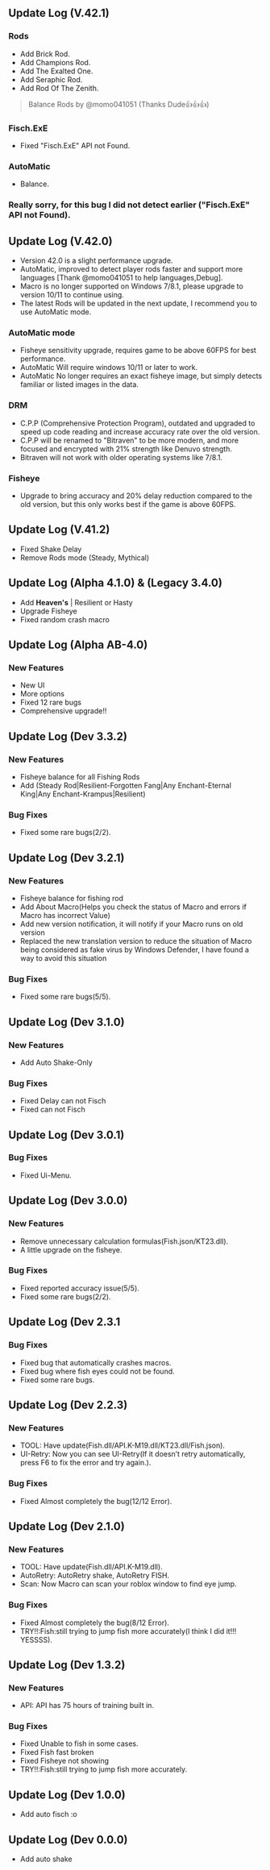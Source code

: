 ## Update Log (V.42.1)
### Rods
- Add Brick Rod.
- Add Champions Rod.
- Add The Exalted One.
- Add Seraphic Rod.
- Add Rod Of The Zenith.
> Balance Rods by @momo041051 (Thanks Dude👍👍👍)
### Fisch.ExE
- Fixed "Fisch.ExE" API not Found.
### AutoMatic
- Balance.
### Really sorry, for this bug I did not detect earlier ("Fisch.ExE" API not Found).

## Update Log (V.42.0)
- Version 42.0 is a slight performance upgrade.
- AutoMatic, improved to detect player rods faster and support more languages [Thank @momo041051 to help languages,Debug].
- Macro is no longer supported on Windows 7/8.1, please upgrade to version 10/11 to continue using.
- The latest Rods will be updated in the next update, I recommend you to use AutoMatic mode.
### AutoMatic mode
- Fisheye sensitivity upgrade, requires game to be above 60FPS for best performance.
- AutoMatic Will require windows 10/11 or later to work.
- AutoMatic No longer requires an exact fisheye image, but simply detects familiar or listed images in the data.
### DRM
- C.P.P (Comprehensive Protection Program), outdated and upgraded to speed up code reading and increase accuracy rate over the old version.
- C.P.P will be renamed to "Bitraven" to be more modern, and more focused and encrypted with 21% strength like Denuvo strength.
- Bitraven will not work with older operating systems like 7/8.1.
### Fisheye
- Upgrade to bring accuracy and 20% delay reduction compared to the old version, but this only works best if the game is above 60FPS.


## Update Log (V.41.2)
- Fixed Shake Delay
- Remove Rods mode (Steady, Mythical)

## Update Log (Alpha 4.1.0) & (Legacy 3.4.0)
- Add **Heaven's** | Resilient or Hasty 
- Upgrade Fisheye
- Fixed random crash macro 
## Update Log (Alpha AB-4.0)
### New Features
- New UI
- More options
- Fixed 12 rare bugs
- Comprehensive upgrade!!

## Update Log (Dev 3.3.2)
### New Features
- Fisheye balance for all Fishing Rods
- Add (Steady Rod|Resilient-Forgotten Fang|Any Enchant-Eternal King|Any Enchant-Krampus|Resilient)
### Bug Fixes
- Fixed some rare bugs(2/2).

## Update Log (Dev 3.2.1)
### New Features
- Fisheye balance for fishing rod
- Add About Macro(Helps you check the status of Macro and errors if Macro has incorrect Value)
- Add new version notification, it will notify if your Macro runs on old version
- Replaced the new translation version to reduce the situation of Macro being considered as fake virus by Windows Defender, I have found a way to avoid this situation
### Bug Fixes
- Fixed some rare bugs(5/5).


## Update Log (Dev 3.1.0)
### New Features
- Add Auto Shake-Only
### Bug Fixes
- Fixed Delay can not Fisch
- Fixed can not Fisch



## Update Log (Dev 3.0.1)
### Bug Fixes
- Fixed Ui-Menu.



## Update Log (Dev 3.0.0)
### New Features
- Remove unnecessary calculation formulas(Fish.json/KT23.dll).
- A little upgrade on the fisheye.
### Bug Fixes
- Fixed reported accuracy issue(5/5).
- Fixed some rare bugs(2/2).



## Update Log (Dev 2.3.1
### Bug Fixes
- Fixed bug that automatically crashes macros.
- Fixed bug where fish eyes could not be found.
- Fixed some rare bugs.



## Update Log (Dev 2.2.3)
### New Features
- TOOL: Have update(Fish.dll/API.K-M19.dll/KT23.dll/Fish.json).
- UI-Retry: Now you can see UI-Retry(If it doesn’t retry automatically, press F6 to fix the error and try again.).
### Bug Fixes
- Fixed Almost completely the bug(12/12 Error).



## Update Log (Dev 2.1.0)
### New Features
- TOOL: Have update(Fish.dll/API.K-M19.dll).
- AutoRetry: AutoRetry shake, AutoRetry FISH.
- Scan: Now Macro can scan your roblox window to find eye jump.
### Bug Fixes
- Fixed Almost completely the bug(8/12 Error).
- TRY!!:Fish:still trying to jump fish more accurately(I think I did it!!! YESSSS).



## Update Log (Dev 1.3.2)
### New Features
- API: API has 75 hours of training built in.
### Bug Fixes
- Fixed Unable to fish in some cases.
- Fixed Fish fast broken
- Fixed Fisheye not showing
- TRY!!:Fish:still trying to jump fish more accurately.



## Update Log (Dev 1.0.0)
- Add auto fisch :o



## Update Log (Dev 0.0.0)
- Add auto shake